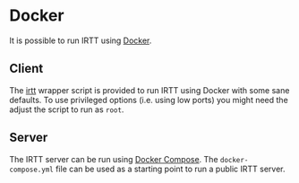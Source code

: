 # Docker

It is possible to run IRTT using [Docker](https://docs.docker.com/install/).


## Client

The [irtt](irtt) wrapper script is provided to run IRTT using Docker with some
sane defaults. To use privileged options (i.e. using low ports) you might need
the adjust the script to run as `root`.


## Server

The IRTT server can be run using [Docker
Compose](https://docs.docker.com/compose/). The `docker-compose.yml` file can be
used as a starting point to run a public IRTT server.
